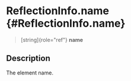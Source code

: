 ReflectionInfo.name {#ReflectionInfo.name}
===================

> [string]{role="ref"} **name**

Description
-----------

The element name.
